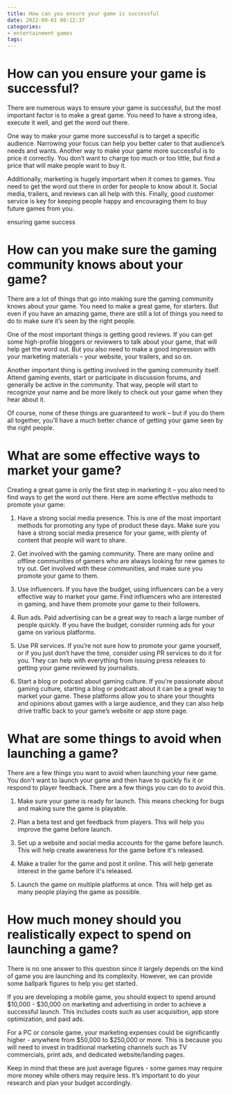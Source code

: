 ```yaml
---
title: How can you ensure your game is successful
date: 2022-09-01 00:12:37
categories:
- entertainment games
tags:
---
```



#  How can you ensure your game is successful?

There are numerous ways to ensure your game is successful, but the most important factor is to make a great game. You need to have a strong idea, execute it well, and get the word out there.

One way to make your game more successful is to target a specific audience. Narrowing your focus can help you better cater to that audience’s needs and wants. Another way to make your game more successful is to price it correctly. You don’t want to charge too much or too little, but find a price that will make people want to buy it.

Additionally, marketing is hugely important when it comes to games. You need to get the word out there in order for people to know about it. Social media, trailers, and reviews can all help with this. Finally, good customer service is key for keeping people happy and encouraging them to buy future games from you.

 ensuring game success

#  How can you make sure the gaming community knows about your game?

There are a lot of things that go into making sure the gaming community knows about your game. You need to make a great game, for starters. But even if you have an amazing game, there are still a lot of things you need to do to make sure it’s seen by the right people.

One of the most important things is getting good reviews. If you can get some high-profile bloggers or reviewers to talk about your game, that will help get the word out. But you also need to make a good impression with your marketing materials – your website, your trailers, and so on.

Another important thing is getting involved in the gaming community itself. Attend gaming events, start or participate in discussion forums, and generally be active in the community. That way, people will start to recognize your name and be more likely to check out your game when they hear about it.

Of course, none of these things are guaranteed to work – but if you do them all together, you’ll have a much better chance of getting your game seen by the right people.

#  What are some effective ways to market your game?

Creating a great game is only the first step in marketing it – you also need to find ways to get the word out there. Here are some effective methods to promote your game:

1. Have a strong social media presence. This is one of the most important methods for promoting any type of product these days. Make sure you have a strong social media presence for your game, with plenty of content that people will want to share.

2. Get involved with the gaming community. There are many online and offline communities of gamers who are always looking for new games to try out. Get involved with these communities, and make sure you promote your game to them.

3. Use influencers. If you have the budget, using influencers can be a very effective way to market your game. Find influencers who are interested in gaming, and have them promote your game to their followers.

4. Run ads. Paid advertising can be a great way to reach a large number of people quickly. If you have the budget, consider running ads for your game on various platforms.

5. Use PR services. If you’re not sure how to promote your game yourself, or if you just don’t have the time, consider using PR services to do it for you. They can help with everything from issuing press releases to getting your game reviewed by journalists.

6. Start a blog or podcast about gaming culture. If you’re passionate about gaming culture, starting a blog or podcast about it can be a great way to market your game. These platforms allow you to share your thoughts and opinions about games with a large audience, and they can also help drive traffic back to your game’s website or app store page.

#  What are some things to avoid when launching a game?

There are a few things you want to avoid when launching your new game. You don't want to launch your game and then have to quickly fix it or respond to player feedback. There are a few things you can do to avoid this.

1. Make sure your game is ready for launch. This means checking for bugs and making sure the game is playable.

2. Plan a beta test and get feedback from players. This will help you improve the game before launch.

3. Set up a website and social media accounts for the game before launch. This will help create awareness for the game before it's released.

4. Make a trailer for the game and post it online. This will help generate interest in the game before it's released.

5. Launch the game on multiple platforms at once. This will help get as many people playing the game as possible.

#  How much money should you realistically expect to spend on launching a game?

There is no one answer to this question since it largely depends on the kind of game you are launching and its complexity. However, we can provide some ballpark figures to help you get started.

If you are developing a mobile game, you should expect to spend around $10,000 - $30,000 on marketing and advertising in order to achieve a successful launch. This includes costs such as user acquisition, app store optimization, and paid ads.

For a PC or console game, your marketing expenses could be significantly higher - anywhere from $50,000 to $250,000 or more. This is because you will need to invest in traditional marketing channels such as TV commercials, print ads, and dedicated website/landing pages.

Keep in mind that these are just average figures - some games may require more money while others may require less. It’s important to do your research and plan your budget accordingly.